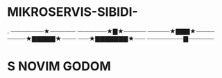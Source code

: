 # MIKROSERVIS-SIBIDI-
.
┈┈┈┈┈┈┈┈┈★┈┈┈┈┈┈┈
┈┈┈┈┈┈┈┈★▇★┈┈┈┈┈┈ 
┈┈┈┈┈┈★▇▇▇★┈┈┈┈┈ 
┈┈┈┈┈★▇▇▇▇▇★┈┈┈┈ 
┈┈┈★▇▇▇▇▇▇▇★┈┈┈ 
┈┈┈┈┈┈┈┈┈┈▇┈┈┈┈┈┈┈ 
# S NOVIM GODOM
